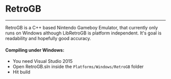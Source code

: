 # RetroGB
-------------

RetroGB is a C++ based Nintendo Gameboy Emulator, that currently only runs on Windows although LibRetroGB is platform independent. It's goal is readability and hopefully good accuracy.

#### Compiling under Windows: 
 - You need Visual Studio 2015
 - Open RetroGB.sln inside the ```Platforms/Windows/RetroGB``` folder
 - Hit build
